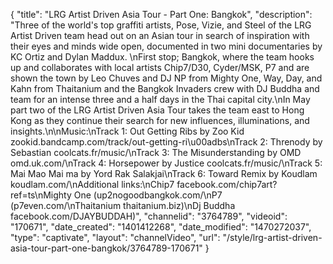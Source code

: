 {
    "title": "LRG Artist Driven Asia Tour - Part One: Bangkok",
    "description": "Three of the world's top graffiti artists, Pose, Vizie, and Steel of the LRG Artist Driven team head out on an Asian tour in search of inspiration with their eyes and minds wide open, documented in two mini documentaries by KC Ortiz and Dylan Maddux. \nFirst stop; Bangkok, where the team hooks up and collaborates with local artists Chip7\/D30, Cyder\/MSK, P7 and are shown the town by Leo Chuves and DJ NP from Mighty One, Way, Day, and Kahn from Thaitanium and the Bangkok Invaders crew with DJ Buddha and team for an intense three and a half days in the Thai capital city.\nIn May part two of the LRG Artist Driven Asia Tour takes the team east to Hong Kong as they continue their search for new influences, illuminations, and insights.\n\nMusic:\nTrack 1: Out Getting Ribs by Zoo Kid zookid.bandcamp.com\/track\/out-getting-ri\u00adbs\nTrack 2: Threnody by Sebastian coolcats.fr\/music\/\nTrack 3: The Misunderstanding by OMD omd.uk.com\/\nTrack 4: Horsepower by Justice coolcats.fr\/music\/\nTrack 5: Mai Mao Mai ma by Yord Rak Salakjai\nTrack 6: Toward Remix by Koudlam koudlam.com\/\nAdditional links:\nChip7 facebook.com\/chip7art?ref=ts\nMighty One (up2nogoodbangkok.com\/\nP7 (p7even.com\/\nThaitanium thaitanium.biz)\nDj Buddha facebook.com\/DJAYBUDDAH)",
    "channelid": "3764789",
    "videoid": "170671",
    "date_created": "1401412268",
    "date_modified": "1470272037",
    "type": "captivate",
    "layout": "channelVideo",
    "url": "\/style\/lrg-artist-driven-asia-tour-part-one-bangkok\/3764789-170671"
}